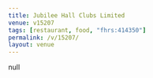 ```yaml
---
title: Jubilee Hall Clubs Limited
venue: v15207
tags: [restaurant, food, "fhrs:414350"]
permalink: /v/15207/
layout: venue
---
```

null